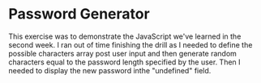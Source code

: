 # Password Generator

This exercise was to demonstrate the JavaScript we've learned in the second week.
I ran out of time finishing the drill as I needed to define the possible characters array post user input and then generate random characters equal to the password length specified by the user.  Then I needed to display the new password inthe "undefined" field.
